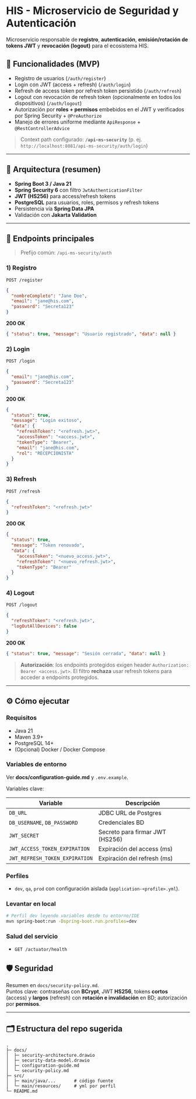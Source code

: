 # HIS - Microservicio de Seguridad y Autenticación

Microservicio responsable de **registro**, **autenticación**, **emisión/rotación de tokens JWT** y **revocación (logout)** para el ecosistema HIS.

## 🚀 Funcionalidades (MVP)

- Registro de usuarios (`/auth/register`)
- Login con JWT (access + refresh) (`/auth/login`)
- Refresh de access token por refresh token persistido (`/auth/refresh`)
- Logout con revocación de refresh token (opcionalmente en todos los dispositivos) (`/auth/logout`)
- Autorización por **roles + permisos** embebidos en el JWT y verificados por Spring Security + `@PreAuthorize`
- Manejo de errores uniforme mediante `ApiResponse` + `@RestControllerAdvice`

> Context path configurado: **`/api-ms-security`** (p. ej. `http://localhost:8081/api-ms-security/auth/login`)

---

## 🧱 Arquitectura (resumen)

- **Spring Boot 3 / Java 21**
- **Spring Security 6** con filtro `JwtAuthenticationFilter`
- **JWT (HS256)** para access/refresh tokens
- **PostgreSQL** para usuarios, roles, permisos y refresh tokens
- Persistencia vía **Spring Data JPA**
- Validación con **Jakarta Validation**

---

## 🔑 Endpoints principales

> Prefijo común: `/api-ms-security/auth`

### 1) Registro
`POST /register`
```json
{
  "nombreCompleto": "Jane Doe",
  "email": "jane@his.com",
  "password": "Secreta123"
}
```
**200 OK**
```json
{ "status": true, "message": "Usuario registrado", "data": null }
```

### 2) Login
`POST /login`
```json
{
  "email": "jane@his.com",
  "password": "Secreta123"
}
```
**200 OK**
```json
{
  "status": true,
  "message": "Login exitoso",
  "data": {
    "refreshToken": "<refresh.jwt>",
    "accessToken": "<access.jwt>",
    "tokenType": "Bearer",
    "email": "jane@his.com",
    "rol": "RECEPCIONISTA"
  }
}
```

### 3) Refresh
`POST /refresh`
```json
{
  "refreshToken": "<refresh.jwt>"
}
```
**200 OK**
```json
{
  "status": true,
  "message": "Token renovado",
  "data": {
    "accessToken": "<nuevo_access.jwt>",
    "refreshToken": "<nuevo_refresh.jwt>",
    "tokenType": "Bearer"
  }
}
```

### 4) Logout
`POST /logout`
```json
{
  "refreshToken": "<refresh.jwt>",
  "logOutAllDevices": false
}
```
**200 OK**
```json
{ "status": true, "message": "Sesión cerrada", "data": null }
```

> **Autorización**: los endpoints protegidos exigen header `Authorization: Bearer <access.jwt>`.
> El filtro **rechaza** usar refresh tokens para acceder a endpoints protegidos.

---

## ⚙️ Cómo ejecutar

### Requisitos
- Java 21
- Maven 3.9+
- PostgreSQL 14+
- (Opcional) Docker / Docker Compose

### Variables de entorno
Ver **docs/configuration-guide.md** y `.env.example`.

Variables clave:

| Variable | Descripción |
|---|---|
| `DB_URL` | JDBC URL de Postgres |
| `DB_USERNAME`, `DB_PASSWORD` | Credenciales BD |
| `JWT_SECRET` | Secreto para firmar JWT (HS256) |
| `JWT_ACCESS_TOKEN_EXPIRATION` | Expiración del access (ms) |
| `JWT_REFRESH_TOKEN_EXPIRATION` | Expiración del refresh (ms) |

### Perfiles
- `dev`, `qa`, `prod` con configuración aislada (`application-<profile>.yml`).

### Levantar en local
```bash
# Perfil dev leyendo variables desde tu entorno/IDE
mvn spring-boot:run -Dspring-boot.run.profiles=dev
```

### Salud del servicio
- `GET /actuator/health`


## 🛡️ Seguridad
Resumen en `docs/security-policy.md`.  
Puntos clave: contraseñas con **BCrypt**, JWT **HS256**, tokens **cortos** (access) y **largos** (refresh) con **rotación e invalidación** en BD; autorización por **permisos**.

---

## 🗂️ Estructura del repo sugerida

```
.
├─ docs/
│  ├─ security-architecture.drawio
│  ├─ security-data-model.drawio
│  ├─ configuration-guide.md
│  └─ security-policy.md
├─ src/
│  ├─ main/java/...       # código fuente
│  └─ main/resources/     # yml por perfil
└─ README.md
```